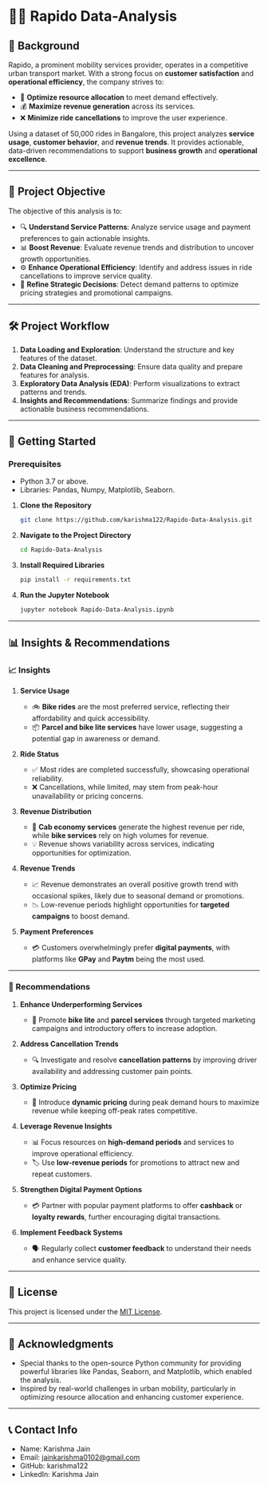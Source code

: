 # 🚴‍♂️ Rapido Data-Analysis

## 📖 Background
Rapido, a prominent mobility services provider, operates in a competitive urban transport market. With a strong focus on **customer satisfaction** and **operational efficiency**, the company strives to:

- 🚀 **Optimize resource allocation** to meet demand effectively.  
- 💰 **Maximize revenue generation** across its services.  
- ❌ **Minimize ride cancellations** to improve the user experience.  

Using a dataset of 50,000 rides in Bangalore, this project analyzes **service usage**, **customer behavior**, and **revenue trends**. It provides actionable, data-driven recommendations to support **business growth** and **operational excellence**.

---

## 🎯 Project Objective
The objective of this analysis is to:

- 🔍 **Understand Service Patterns**: Analyze service usage and payment preferences to gain actionable insights.  
- 📊 **Boost Revenue**: Evaluate revenue trends and distribution to uncover growth opportunities.  
- ⚙️ **Enhance Operational Efficiency**: Identify and address issues in ride cancellations to improve service quality.  
- 🧠 **Refine Strategic Decisions**: Detect demand patterns to optimize pricing strategies and promotional campaigns.

---

## 🛠️ Project Workflow
1. **Data Loading and Exploration**: Understand the structure and key features of the dataset.  
2. **Data Cleaning and Preprocessing**: Ensure data quality and prepare features for analysis.  
3. **Exploratory Data Analysis (EDA)**: Perform visualizations to extract patterns and trends.  
4. **Insights and Recommendations**: Summarize findings and provide actionable business recommendations.

---

## 🚀 Getting Started

### Prerequisites
- Python 3.7 or above.
- Libraries: Pandas, Numpy, Matplotlib, Seaborn.

1. **Clone the Repository**
   ```bash
   git clone https://github.com/karishma122/Rapido-Data-Analysis.git   
2. **Navigate to the Project Directory**
    ```bash
    cd Rapido-Data-Analysis
3. **Install Required Libraries**
    ```bash
    pip install -r requirements.txt
4. **Run the Jupyter Notebook**
    ```bash
    jupyter notebook Rapido-Data-Analysis.ipynb

---

## 📊 Insights & Recommendations

### 📈 Insights
1. **Service Usage**  
   - 🚲 **Bike rides** are the most preferred service, reflecting their affordability and quick accessibility.  
   - 📦 **Parcel and bike lite services** have lower usage, suggesting a potential gap in awareness or demand.

2. **Ride Status**  
   - ✅ Most rides are completed successfully, showcasing operational reliability.  
   - ❌ Cancellations, while limited, may stem from peak-hour unavailability or pricing concerns.

3. **Revenue Distribution**  
   - 🚗 **Cab economy services** generate the highest revenue per ride, while **bike services** rely on high volumes for revenue.  
   - 💡 Revenue shows variability across services, indicating opportunities for optimization.

4. **Revenue Trends**  
   - 📈 Revenue demonstrates an overall positive growth trend with occasional spikes, likely due to seasonal demand or promotions.  
   - 📉 Low-revenue periods highlight opportunities for **targeted campaigns** to boost demand.

5. **Payment Preferences**  
   - 💳 Customers overwhelmingly prefer **digital payments**, with platforms like **GPay** and **Paytm** being the most used.

---

### 🚀 Recommendations
1. **Enhance Underperforming Services**  
   - 🚀 Promote **bike lite** and **parcel services** through targeted marketing campaigns and introductory offers to increase adoption.

2. **Address Cancellation Trends**  
   - 🔍 Investigate and resolve **cancellation patterns** by improving driver availability and addressing customer pain points.

3. **Optimize Pricing**  
   - 💸 Introduce **dynamic pricing** during peak demand hours to maximize revenue while keeping off-peak rates competitive.

4. **Leverage Revenue Insights**  
   - 📊 Focus resources on **high-demand periods** and services to improve operational efficiency.  
   - 🏷️ Use **low-revenue periods** for promotions to attract new and repeat customers.

5. **Strengthen Digital Payment Options**  
   - 💳 Partner with popular payment platforms to offer **cashback** or **loyalty rewards**, further encouraging digital transactions.

6. **Implement Feedback Systems**  
   - 🗣️ Regularly collect **customer feedback** to understand their needs and enhance service quality.

---

## 📜 License
This project is licensed under the [MIT License](LICENSE).

---

## 🤝 Acknowledgments
- Special thanks to the open-source Python community for providing powerful libraries like Pandas, Seaborn, and Matplotlib, which enabled the analysis.  
- Inspired by real-world challenges in urban mobility, particularly in optimizing resource allocation and enhancing customer experience.

---

## 📞 Contact Info
- Name: Karishma Jain
- Email: jainkarishma0102@gmail.com
- GitHub: karishma122
- LinkedIn: Karishma Jain
